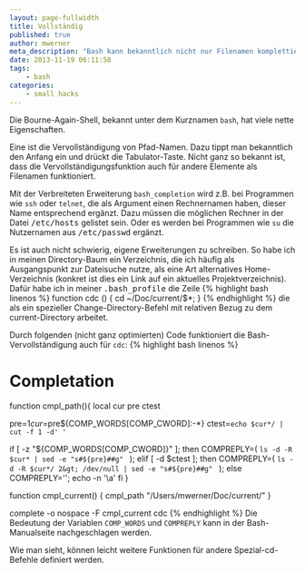 ```yaml
---
layout: page-fullwidth
title: Vollständig
published: true
author: mwerner
meta_description: "Bash kann bekanntlich nicht nur Filenamen komplettieren. Man kann auch eigene Erweiterungen schreiben"
date: 2013-11-19 06:11:58
tags:
    - bash
categories: 
    - small hacks
---
```

Die Bourne-Again-Shell, bekannt unter dem Kurznamen `bash`, hat viele nette Eigenschaften.
  
Eine ist die Vervollständigung von Pfad-Namen. Dazu tippt man bekanntlich den Anfang ein und drückt die Tabulator-Taste. Nicht ganz so bekannt ist, dass die Vervollständigungsfunktion auch für andere Elemente als Filenamen funktioniert.

Mit der Verbreiteten Erweiterung `bash_completion` wird z.B. bei Programmen wie `ssh` oder `telnet`, die als Argument einen Rechnernamen haben, dieser Name entsprechend ergänzt. Dazu müssen die möglichen Rechner in der Datei <kbd>/etc/hosts</kbd> gelistet sein. Oder es werden bei Programmen wie `su` die Nutzernamen aus <kbd>/etc/passwd</kbd> ergänzt.

Es ist auch nicht schwierig, eigene Erweiterungen zu schreiben. So habe ich in meinen Directory-Baum ein Verzeichnis, die ich häufig als Ausgangspunkt zur Dateisuche nutze, als eine Art alternatives Home-Verzeichnis (konkret ist dies ein Link auf ein aktuelles Projektverzeichnis). Dafür habe ich in meiner <kbd>.bash_profile</kbd> die Zeile
{% highlight bash linenos %}
function cdc () { cd ~/Doc/current/$*; }
{% endhighlight %}
die als ein spezieller Change-Directory-Befehl mit relativen Bezug zu dem current-Directory arbeitet.
  
Durch folgenden (nicht ganz optimierten) Code funktioniert die Bash-Vervollständigung auch für `cdc`:
{% highlight bash linenos %}
# Completation
function cmpl_path(){ 
local cur pre ctest

pre=$1
cur=$pre${COMP_WORDS[COMP_CWORD]:-*}
ctest=`echo $cur*/ | cut -f 1 -d' ' `

if [ -z "${COMP_WORDS[COMP_CWORD]}" ]; then
  COMPREPLY=( `ls -d -R $cur* | sed -e "s#${pre}##g" ` );
elif [ -d $ctest ]; then
  COMPREPLY=( `ls -d -R $cur*/ 2&gt; /dev/null | sed -e "s#${pre}##g" ` );
else
  COMPREPLY='';
echo -n '\a' 
fi
}

function cmpl_current() {
cmpl_path "/Users/mwerner/Doc/current/"
}

complete -o nospace -F cmpl_current cdc
{% endhighlight %}
Die Bedeutung der Variablen `COMP_WORDS` und `COMPREPLY` kann in der Bash-Manualseite nachgeschlagen werden.
  
Wie man sieht, können leicht weitere Funktionen für andere Spezial-cd-Befehle definiert werden.
